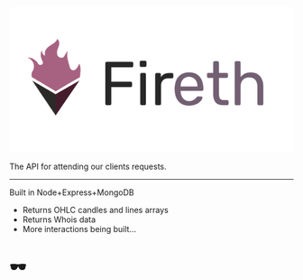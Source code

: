 <img src='Logo.png'/> 

The API for attending our clients requests.
<hr>

Built in Node+Express+MongoDB
<ul>
<li>Returns OHLC candles and lines arrays</li>
<li>Returns Whois data</li>
<li>More interactions being built...</li>
 </ul>
 

 
 <h1>🕶</h1> 
